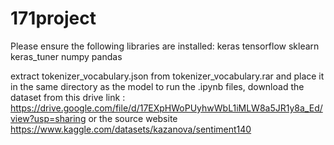 # 171project
Please ensure the following libraries are installed:
keras
tensorflow
sklearn
keras_tuner
numpy
pandas

extract tokenizer_vocabulary.json from tokenizer_vocabulary.rar and place it in the same directory as the model
to run the .ipynb files, download the dataset from this drive link : https://drive.google.com/file/d/17EXpHWoPUyhwWbL1iMLW8a5JR1y8a_Ed/view?usp=sharing or the source website https://www.kaggle.com/datasets/kazanova/sentiment140

